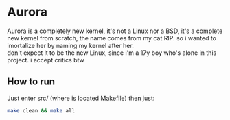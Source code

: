 # Aurora
Aurora is a completely new kernel, it's not a Linux nor a BSD, it's a complete new kernel from scratch, the name comes from my cat RIP. so i wanted to imortalize her by naming my kernel after her. \
don't expect it to be the new Linux, since i'm a 17y boy who's alone in this project. i accept critics btw

## How to run
Just enter src/ (where is located Makefile) then just:
```sh
make clean && make all
```
